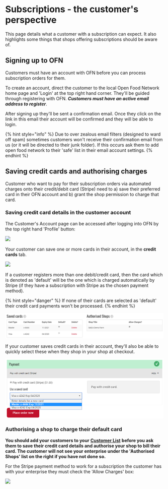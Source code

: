 # Subscriptions - the customer's perspective

This page details what a customer with a subscription can expect. It also highlights some things that shops offering subscriptions should be aware of.

## Signing up to OFN

Customers must have an account with OFN before you can process subscription orders for them.

To create an account, direct the customer to the local Open Food Network home page and 'Login' at the top right hand corner.  They'll be guided through registering with OFN. _**Customers must have an active email address to register**_.

After signing up they'll be sent a confirmation email. Once they click on the link in this email their account will be confirmed and they will be able to login.&#x20;

{% hint style="info" %}
Due to over zealous email filters (designed to ward off spam) sometimes customers won't receive their confirmation email from us (or it will be directed to their junk folder).  If this occurs ask them to add open food network to their 'safe' list in their email account settings.
{% endhint %}

## Saving credit cards and authorising charges

Customer who want to pay for their subscription orders via automated charges onto their credit/debit card (Stripe) need to a) save their preferred card in their OFN account and b) grant the shop permission to charge that card.&#x20;

### Saving credit card details in the customer account

The Customer's Account page can be accessed after logging into OFN by the top right hand 'Profile' button:

![](../../.gitbook/assets/subcard1.jpg)

Your customer can save one or more cards in their account, in the **credit cards** tab.

![](../../.gitbook/assets/subcard2.jpg)

If a customer registers more than one debit/credit card, then the card which is denoted as 'default' will be the one which is charged automatically by Stripe (if they have a subscription with Stripe as the chosen payment method).&#x20;

{% hint style="danger" %}
If none of their cards are selected as 'default' their credit card payments won't be processed.
{% endhint %}

![](<../../.gitbook/assets/image (26).png>)

If your customer saves credit cards in their account, they'll also be able to quickly select these when they shop in your shop at checkout.

![](<../../.gitbook/assets/image (4).png>)

### **Authorising a shop to charge their default card**

**You should add your customers to your** [**Customer List**](../shopfront/customer-management-and-conditional-displays-prices/customers.md) **before you ask them to save their credit card details and authorise your shop to bill their card. The customer will not see your enterprise under the 'Authorised Shops' list on the right if you have not done so.**

For the Stripe payment method to work for a subscription the customer has with your enterprise they must check the 'Allow Charges' box:

![](../../.gitbook/assets/subcard2.jpg)

